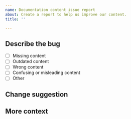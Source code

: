 ```yaml
---
name: Documentation content issue report
about: Create a report to help us improve our content.
title: ''

---
```


<!-- IMPORTANT: This is only for reporting documentation content issues.

Report `gnark` software issues at https://github.com/consensys/gnark.
Report documentation tool issues using the "Documentation tool bug report" template.

Before creating an issue, did you use the search field in the documentation to find what you're looking for?
-->

## Describe the bug

<!-- Add a clear and concise description of what the documentation issue is.
Also, check the issue type in the following list): -->

- [ ] Missing content
- [ ] Outdated content
- [ ] Wrong content
- [ ] Confusing or misleading content
- [ ] Other

## Change suggestion

<!-- If you know how to fix the content, provide a suggestion. -->

## More context

<!-- Add any other context about the problem here, for example, screenshots or a small demo video. -->
